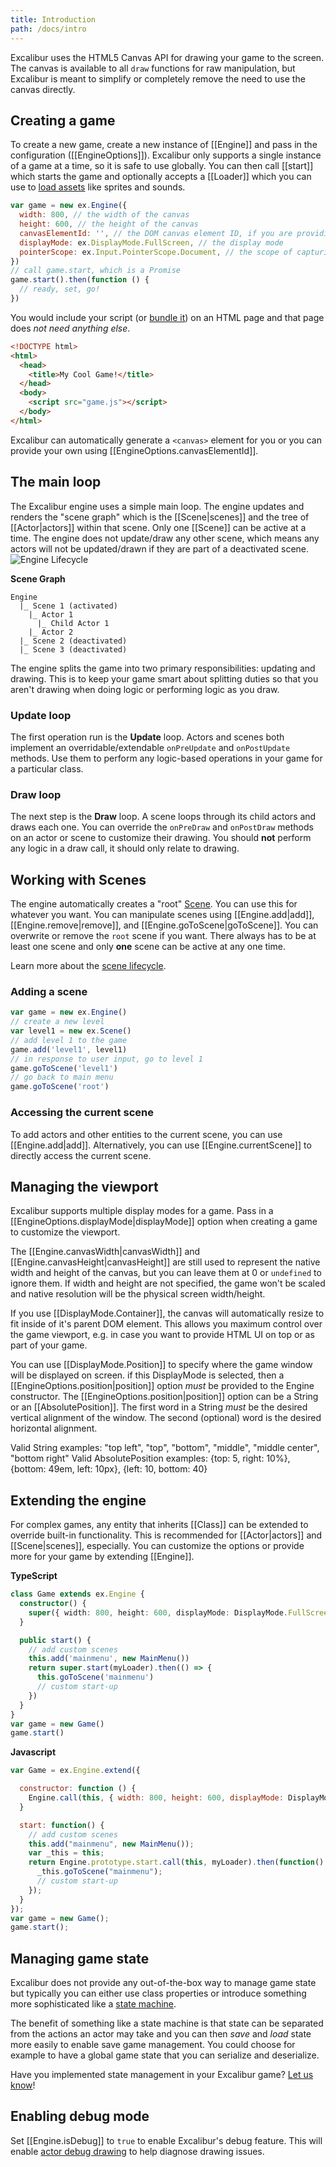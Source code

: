 ```yaml
---
title: Introduction
path: /docs/intro
---
```


Excalibur uses the HTML5 Canvas API for drawing your game to the screen.
The canvas is available to all `draw` functions for raw manipulation,
but Excalibur is meant to simplify or completely remove the need to use
the canvas directly.

## Creating a game

To create a new game, create a new instance of [[Engine]] and pass in
the configuration ([[EngineOptions]]). Excalibur only supports a single
instance of a game at a time, so it is safe to use globally.
You can then call [[start]] which starts the game and optionally accepts
a [[Loader]] which you can use to [load assets](/docs/assets) like sprites and sounds.

```js
var game = new ex.Engine({
  width: 800, // the width of the canvas
  height: 600, // the height of the canvas
  canvasElementId: '', // the DOM canvas element ID, if you are providing your own
  displayMode: ex.DisplayMode.FullScreen, // the display mode
  pointerScope: ex.Input.PointerScope.Document, // the scope of capturing pointer (mouse/touch) events
})
// call game.start, which is a Promise
game.start().then(function () {
  // ready, set, go!
})
```

You would include your script (or [bundle it](/docs/installation#module-loaders-and-bundlers)) on an HTML page and that page does _not need anything else_.

```html
<!DOCTYPE html>
<html>
  <head>
    <title>My Cool Game!</title>
  </head>
  <body>
    <script src="game.js"></script>
  </body>
</html>
```

Excalibur can automatically generate a `<canvas>` element for you or you can provide your own using [[EngineOptions.canvasElementId]].

## The main loop

The Excalibur engine uses a simple main loop. The engine updates and renders
the "scene graph" which is the [[Scene|scenes]] and the tree of [[Actor|actors]] within that
scene. Only one [[Scene]] can be active at a time. The engine does not update/draw any other
scene, which means any actors will not be updated/drawn if they are part of a deactivated scene.
![Engine Lifecycle](/assets/images/docs/EngineLifecycle.png)

**Scene Graph**

```
Engine
  |_ Scene 1 (activated)
    |_ Actor 1
      |_ Child Actor 1
    |_ Actor 2
  |_ Scene 2 (deactivated)
  |_ Scene 3 (deactivated)
```

The engine splits the game into two primary responsibilities: updating and drawing. This is
to keep your game smart about splitting duties so that you aren't drawing when doing
logic or performing logic as you draw.

### Update loop

The first operation run is the **Update** loop. Actors and scenes both implement
an overridable/extendable `onPreUpdate` and `onPostUpdate` methods. Use them to perform any logic-based operations
in your game for a particular class.

### Draw loop

The next step is the **Draw** loop. A scene loops through its child actors and
draws each one. You can override the `onPreDraw` and `onPostDraw` methods on an actor or scene to customize their drawing.
You should **not** perform any logic in a draw call, it should only relate to drawing.

## Working with Scenes

The engine automatically creates a "root" [Scene](/docs/scenes). You can use this for whatever you want.
You can manipulate scenes using [[Engine.add|add]], [[Engine.remove|remove]],
and [[Engine.goToScene|goToScene]]. You can overwrite or remove the `root` scene if
you want. There always has to be at least one scene and only **one** scene can be
active at any one time.

Learn more about the [scene lifecycle](/docs/scenes#scene-lifecycle).

### Adding a scene

```js
var game = new ex.Engine()
// create a new level
var level1 = new ex.Scene()
// add level 1 to the game
game.add('level1', level1)
// in response to user input, go to level 1
game.goToScene('level1')
// go back to main menu
game.goToScene('root')
```

### Accessing the current scene

To add actors and other entities to the current scene, you can use [[Engine.add|add]]. Alternatively,
you can use [[Engine.currentScene]] to directly access the current scene.

## Managing the viewport

Excalibur supports multiple display modes for a game. Pass in a [[EngineOptions.displayMode|displayMode]]
option when creating a game to customize the viewport.

The [[Engine.canvasWidth|canvasWidth]] and [[Engine.canvasHeight|canvasHeight]] are still used to represent the native width and height
of the canvas, but you can leave them at 0 or `undefined` to ignore them. If width and height
are not specified, the game won't be scaled and native resolution will be the physical screen
width/height.

If you use [[DisplayMode.Container]], the canvas will automatically resize to fit inside of
it's parent DOM element. This allows you maximum control over the game viewport, e.g. in case
you want to provide HTML UI on top or as part of your game.

You can use [[DisplayMode.Position]] to specify where the game window will be displayed on screen. if
this DisplayMode is selected, then a [[EngineOptions.position|position]] option _must_ be provided to the Engine constructor.
The [[EngineOptions.position|position]] option can be a String or an [[AbsolutePosition]]. The first word in a String _must_
be the desired vertical alignment of the window. The second (optional) word is the desired horizontal
alignment.

Valid String examples: "top left", "top", "bottom", "middle", "middle center", "bottom right"
Valid AbsolutePosition examples: {top: 5, right: 10%}, {bottom: 49em, left: 10px}, {left: 10, bottom: 40}

## Extending the engine

For complex games, any entity that inherits [[Class]] can be extended to override built-in
functionality. This is recommended for [[Actor|actors]] and [[Scene|scenes]], especially.
You can customize the options or provide more for your game by extending [[Engine]].

**TypeScript**

```ts
class Game extends ex.Engine {
  constructor() {
    super({ width: 800, height: 600, displayMode: DisplayMode.FullScreen })
  }

  public start() {
    // add custom scenes
    this.add('mainmenu', new MainMenu())
    return super.start(myLoader).then(() => {
      this.goToScene('mainmenu')
      // custom start-up
    })
  }
}
var game = new Game()
game.start()
```

**Javascript**

```js
var Game = ex.Engine.extend({

  constructor: function () {
    Engine.call(this, { width: 800, height: 600, displayMode: DisplayMode.FullScreen });
  }

  start: function() {
    // add custom scenes
    this.add("mainmenu", new MainMenu());
    var _this = this;
    return Engine.prototype.start.call(this, myLoader).then(function() {
      _this.goToScene("mainmenu");
      // custom start-up
    });
  }
});
var game = new Game();
game.start();
```

## Managing game state

Excalibur does not provide any out-of-the-box way to manage game state but typically you can either use class properties or introduce something more sophisticated like a [state machine](https://github.com/davidkpiano/xstate).

The benefit of something like a state machine is that state can be separated from the actions an actor may take and you can then _save_ and _load_ state more easily to enable save game management. You could choose for example to have a global game state that you can serialize and deserialize.

<docs-note>Have you implemented state management in your Excalibur game? [Let us know](https://github.com/excaliburjs/Excalibur#questions)!</docs-note>

## Enabling debug mode

Set [[Engine.isDebug]] to `true` to enable Excalibur's debug feature. This will enable [actor debug drawing](/docs/actors#debug-draw) to help diagnose drawing issues.
